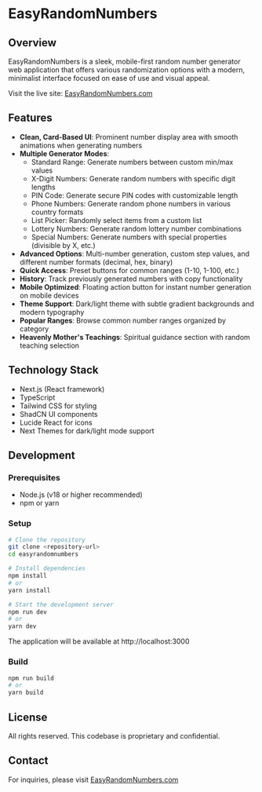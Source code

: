 # EasyRandomNumbers

## Overview

EasyRandomNumbers is a sleek, mobile-first random number generator web application that offers various randomization options with a modern, minimalist interface focused on ease of use and visual appeal.

Visit the live site: [EasyRandomNumbers.com](https://easyrandomnumbers.com/)

## Features

- **Clean, Card-Based UI**: Prominent number display area with smooth animations when generating numbers
- **Multiple Generator Modes**:
  - Standard Range: Generate numbers between custom min/max values
  - X-Digit Numbers: Generate random numbers with specific digit lengths
  - PIN Code: Generate secure PIN codes with customizable length
  - Phone Numbers: Generate random phone numbers in various country formats
  - List Picker: Randomly select items from a custom list
  - Lottery Numbers: Generate random lottery number combinations
  - Special Numbers: Generate numbers with special properties (divisible by X, etc.)
- **Advanced Options**: Multi-number generation, custom step values, and different number formats (decimal, hex, binary)
- **Quick Access**: Preset buttons for common ranges (1-10, 1-100, etc.)
- **History**: Track previously generated numbers with copy functionality
- **Mobile Optimized**: Floating action button for instant number generation on mobile devices
- **Theme Support**: Dark/light theme with subtle gradient backgrounds and modern typography
- **Popular Ranges**: Browse common number ranges organized by category
- **Heavenly Mother's Teachings**: Spiritual guidance section with random teaching selection

## Technology Stack

- Next.js (React framework)
- TypeScript
- Tailwind CSS for styling
- ShadCN UI components
- Lucide React for icons
- Next Themes for dark/light mode support

## Development

### Prerequisites

- Node.js (v18 or higher recommended)
- npm or yarn

### Setup

```bash
# Clone the repository
git clone <repository-url>
cd easyrandomnumbers

# Install dependencies
npm install
# or
yarn install

# Start the development server
npm run dev
# or
yarn dev
```

The application will be available at http://localhost:3000

### Build

```bash
npm run build
# or
yarn build
```

## License

All rights reserved. This codebase is proprietary and confidential.

## Contact

For inquiries, please visit [EasyRandomNumbers.com](https://easyrandomnumbers.com/)
